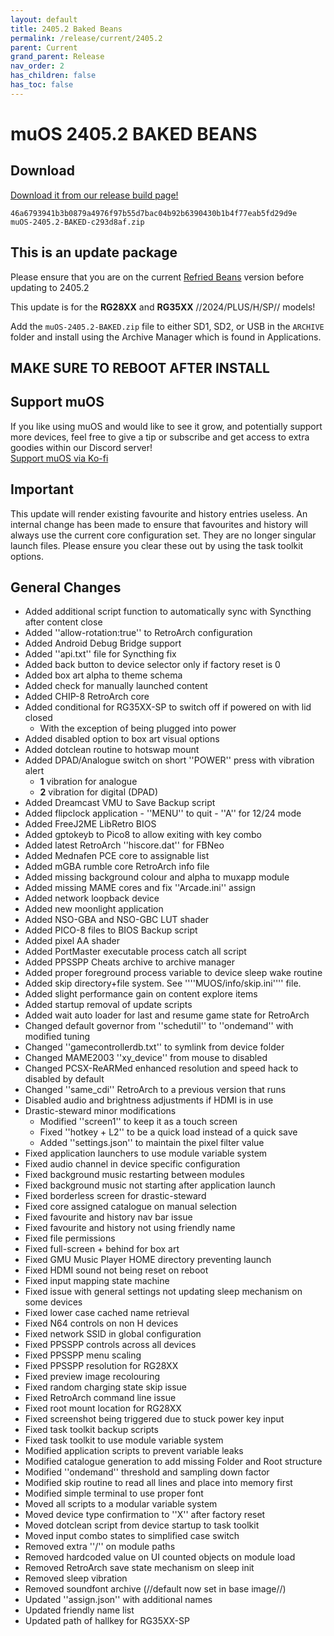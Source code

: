 ```yaml
---
layout: default
title: 2405.2 Baked Beans
permalink: /release/current/2405.2
parent: Current
grand_parent: Release
nav_order: 2
has_children: false
has_toc: false
---
```


# muOS 2405.2 BAKED BEANS

## Download
[Download it from our release build page!](https://dl.muos.dev/)
```
46a6793941b3b0879a4976f97b55d7bac04b92b6390430b1b4f77eab5fd29d9e  muOS-2405.2-BAKED-c293d8af.zip
```

## This is an update package
Please ensure that you are on the current [Refried Beans](/release/current/2405.1) version before updating to 2405.2

This update is for the **RG28XX** and **RG35XX** //2024/PLUS/H/SP// models!

Add the ``muOS-2405.2-BAKED.zip`` file to either SD1, SD2, or USB in the ``ARCHIVE`` folder and install using the Archive Manager which is found in Applications.

## MAKE SURE TO REBOOT AFTER INSTALL

## Support muOS
If you like using muOS and would like to see it grow, and potentially support more devices, feel free to give a tip or subscribe and get access to extra goodies within our Discord server!  
[Support muOS via Ko-fi](https://ko-fi.com/xonglebongle)

## Important
This update will render existing favourite and history entries useless.  An internal change has been made to ensure that favourites and history will always use the current core configuration set.  They are no longer singular launch files.  Please ensure you clear these out by using the task toolkit options.

## General Changes
- Added additional script function to automatically sync with Syncthing after content close
- Added ''allow-rotation:true'' to RetroArch configuration
- Added Android Debug Bridge support
- Added ''api.txt'' file for Syncthing fix
- Added back button to device selector only if factory reset is 0
- Added box art alpha to theme schema
- Added check for manually launched content
- Added CHIP-8 RetroArch core
- Added conditional for RG35XX-SP to switch off if powered on with lid closed
  - With the exception of being plugged into power
- Added disabled option to box art visual options
- Added dotclean routine to hotswap mount
- Added DPAD/Analogue switch on short ''POWER'' press with vibration alert
  - **1** vibration for analogue
  - **2** vibration for digital (DPAD)
- Added Dreamcast VMU to Save Backup script
- Added flipclock application - ''MENU'' to quit - ''A'' for 12/24 mode
- Added FreeJ2ME LibRetro BIOS
- Added gptokeyb to Pico8 to allow exiting with key combo 
- Added latest RetroArch ''hiscore.dat'' for FBNeo
- Added Mednafen PCE core to assignable list
- Added mGBA rumble core RetroArch info file
- Added missing background colour and alpha to muxapp module
- Added missing MAME cores and fix ''Arcade.ini'' assign
- Added network loopback device
- Added new moonlight application
- Added NSO-GBA and NSO-GBC LUT shader
- Added PICO-8 files to BIOS Backup script
- Added pixel AA shader
- Added PortMaster executable process catch all script
- Added PPSSPP Cheats archive to archive manager
- Added proper foreground process variable to device sleep wake routine
- Added skip directory+file system. See ''''MUOS/info/skip.ini'''' file.
- Added slight performance gain on content explore items
- Added startup removal of update scripts
- Added wait auto loader for last and resume game state for RetroArch
- Changed default governor from ''schedutil'' to ''ondemand'' with modified tuning
- Changed ''gamecontrollerdb.txt'' to symlink from device folder
- Changed MAME2003 ''xy_device'' from mouse to disabled
- Changed PCSX-ReARMed enhanced resolution and speed hack to disabled by default
- Changed ''same_cdi'' RetroArch to a previous version that runs
- Disabled audio and brightness adjustments if HDMI is in use
- Drastic-steward minor modifications
  - Modified ''screen1'' to keep it as a touch screen
  - Fixed ''hotkey + L2'' to be a quick load instead of a quick save
  - Added ''settings.json'' to maintain the pixel filter value
- Fixed application launchers to use module variable system
- Fixed audio channel in device specific configuration
- Fixed background music restarting between modules
- Fixed background music not starting after application launch
- Fixed borderless screen for drastic-steward
- Fixed core assigned catalogue on manual selection
- Fixed favourite and history nav bar issue
- Fixed favourite and history not using friendly name
- Fixed file permissions
- Fixed full-screen + behind for box art
- Fixed GMU Music Player HOME directory preventing launch
- Fixed HDMI sound not being reset on reboot
- Fixed input mapping state machine
- Fixed issue with general settings not updating sleep mechanism on some devices
- Fixed lower case cached name retrieval
- Fixed N64 controls on non H devices
- Fixed network SSID in global configuration
- Fixed PPSSPP controls across all devices
- Fixed PPSSPP menu scaling
- Fixed PPSSPP resolution for RG28XX
- Fixed preview image recolouring
- Fixed random charging state skip issue
- Fixed RetroArch command line issue
- Fixed root mount location for RG28XX
- Fixed screenshot being triggered due to stuck power key input
- Fixed task toolkit backup scripts
- Fixed task toolkit to use module variable system
- Modified application scripts to prevent variable leaks
- Modified catalogue generation to add missing Folder and Root structure
- Modified ''ondemand'' threshold and sampling down factor
- Modified skip routine to read all lines and place into memory first
- Modified simple terminal to use proper font
- Moved all scripts to a modular variable system
- Moved device type confirmation to ''X'' after factory reset
- Moved dotclean script from device startup to task toolkit
- Moved input combo states to simplified case switch
- Removed extra ''/'' on module paths
- Removed hardcoded value on UI counted objects on module load
- Removed RetroArch save state mechanism on sleep init
- Removed sleep vibration
- Removed soundfont archive (//default now set in base image//)
- Updated ''assign.json'' with additional names
- Updated friendly name list
- Updated path of hallkey for RG35XX-SP
